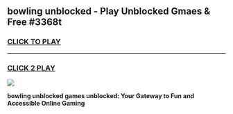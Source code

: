 
## bowling unblocked - Play Unblocked Gmaes & Free #3368t
<h3>
<a href="https://news.freeplayer.one?title=bowling_unblocked&ref=03M">CLICK TO PLAY</a></h3>
<hr>

<h3>
<a href="https://news.freeplayer.one?title=bowling_unblocked&ref=03M">CLICK 2 PLAY</a>
  
</h3>

<a href="https://news.freeplayer.one?title=bowling_unblocked&ref=03M"><img src="https://clearcache.store/games.png"></a>


**bowling unblocked games unblocked: Your Gateway to Fun and Accessible Online Gaming**
